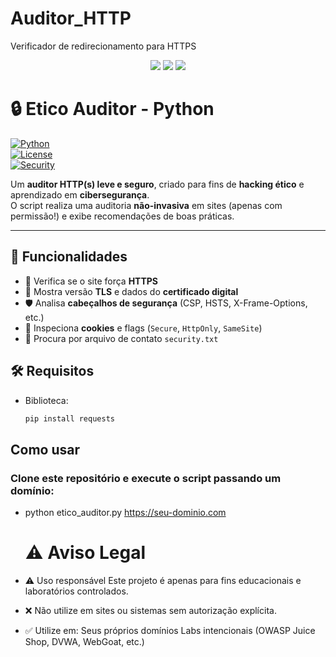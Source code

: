 # Auditor_HTTP
Verificador de redirecionamento para HTTPS

<p align="center">
  <img src="https://img.shields.io/badge/Projeto-Etico%20Auditor-850e32?style=for-the-badge&logo=python&logoColor=white" />
  <img src="https://img.shields.io/badge/Security-Hacking%20Ético-ee6983?style=for-the-badge&logo=shield&logoColor=white" />
  <img src="https://img.shields.io/badge/Focus-CyberSecurity-ffc4c4?style=for-the-badge&logo=lock&logoColor=black" />
</p>


# 🔒 Etico Auditor - Python

[![Python](https://img.shields.io/badge/Python-3.8%2B-blue.svg)](https://www.python.org/)  
[![License](https://img.shields.io/badge/license-MIT-green.svg)](LICENSE)  
[![Security](https://img.shields.io/badge/Security-Ethical%20Hacking-red.svg)](#-aviso-legal)  

Um **auditor HTTP(s) leve e seguro**, criado para fins de **hacking ético** e aprendizado em **cibersegurança**.  
O script realiza uma auditoria **não-invasiva** em sites (apenas com permissão!) e exibe recomendações de boas práticas.

---

## 🚀 Funcionalidades
- 🔐 Verifica se o site força **HTTPS**
- 📜 Mostra versão **TLS** e dados do **certificado digital**
- 🛡️ Analisa **cabeçalhos de segurança** (CSP, HSTS, X-Frame-Options, etc.)
- 🍪 Inspeciona **cookies** e flags (`Secure`, `HttpOnly`, `SameSite`)
- 📄 Procura por arquivo de contato `security.txt`


## 🛠️ Requisitos

- Biblioteca:
  ```bash
  pip install requests

## Como usar 
### Clone este repositório e execute o script passando um domínio:
 - python etico_auditor.py https://seu-dominio.com

   # ⚠️ Aviso Legal
- ⚠️ Uso responsável
Este projeto é apenas para fins educacionais e laboratórios controlados.
- ❌ Não utilize em sites ou sistemas sem autorização explícita.
- ✅ Utilize em:
Seus próprios domínios
Labs intencionais (OWASP Juice Shop, DVWA, WebGoat, etc.)
